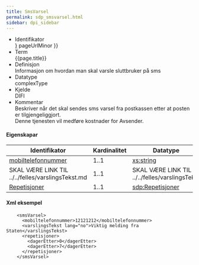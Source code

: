```yaml
---
title: SmsVarsel  
permalink: sdp_smsvarsel.html
sidebar: dpi_sidebar
---
```


  - Identifikator  
    <span style="{ pageUrlMinor ;">[}]({{)</span> pageUrlMinor }}
  - Term  
    {{page.title}}
  - Definisjon  
    Informasjon om hvordan man skal varsle sluttbruker på sms
  - Datatype  
    complexType
  - Kjelde  
    DIFI
  - Kommentar  
    Beskriver når det skal sendes sms varsel fra postkassen etter at
    posten er tilgjengeliggjort.  
    Denne tjenesten vil medføre kostnader for Avsender.

#### Eigenskapar

| Identifikator                                    | Kardinalitet | Datatype                                              |
| --- | --- | --- |
| [mobiltelefonnummer](../../felles/mobiltelefonnummer.md) | 1..1     | [xs:string](http://www.w3.org/TR/xmlschema-2/#string) |
| SKAL VÆRE LINK TIL ../../felles/varslingsTekst.md        | 1..1     | SKAL VÆRE LINK TIL ../../felles/varslingsTekst        |
| [Repetisjoner](Repetisjoner.md)                     | 1..1         | [sdp:Repetisjoner](Repetisjoner.md)                    |

#### Xml eksempel

``` brush: xml; toolbar: false
    <smsVarsel>
      <mobiltelefonnummer>12121212</mobiltelefonnummer>
      <varslingsTekst lang="no">Viktig melding fra Staten</varslingsTekst>
      <repetisjoner>
        <dagerEtter>0</dagerEtter>
        <dagerEtter>7</dagerEtter>
      </repetisjoner>
    </smsVarsel>

 
```
